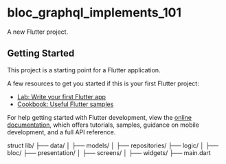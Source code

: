 # bloc_graphql_implements_101

A new Flutter project.

## Getting Started

This project is a starting point for a Flutter application.

A few resources to get you started if this is your first Flutter project:

- [Lab: Write your first Flutter app](https://docs.flutter.dev/get-started/codelab)
- [Cookbook: Useful Flutter samples](https://docs.flutter.dev/cookbook)

For help getting started with Flutter development, view the
[online documentation](https://docs.flutter.dev/), which offers tutorials,
samples, guidance on mobile development, and a full API reference.

struct 
lib/
  ├── data/
  │   ├── models/
  │   ├── repositories/
  ├── logic/
  │   ├── bloc/
  ├── presentation/
  │   ├── screens/
  │   ├── widgets/
  ├── main.dart